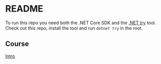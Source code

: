 # README #

To run this repo you need both the .NET Core SDK and the [.NET try](https://github.com/dotnet/try) tool. Check out this repo, install the tool and run `dotnet try` in the root.

## Course ##

<a href="Intro.md"> Intro</a>

